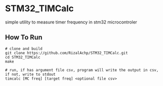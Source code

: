 # STM32_TIMCalc

simple utility to measure timer frequency in stm32 microcontroler

## How To Run

```console
# clone and build
git clone https://github.com/RizalAchp/STM32_TIMCalc.git
cd STM32_TIMCalc
make

# run, if has argument file csv, program will write the output in csv, if not, write to stdout
timcalc [MC freq] [target freq] <optional file csv>

```
